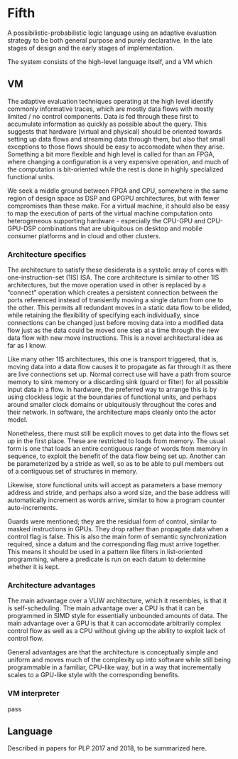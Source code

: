 # Fifth

A possibilistic-probabilistic logic language using an adaptive evaluation strategy to be both general purpose and purely 
declarative. In the late stages of design and the early stages of implementation.

The system consists of the high-level language itself, and a VM which 

## VM

The adaptive evaluation techniques operating at the high level identify commonly informative traces, which are mostly data 
flows with mostly limited / no control components. Data is fed through these first to accumulate information as quickly as 
possible about the query. This suggests that hardware (virtual and physical) should be oriented towards setting up data 
flows and streaming data through them, but also that small exceptions to those flows should be easy to accomodate when they 
arise. Something a bit more flexible and high level is called for than an FPGA, where changing a configuration is a very 
expensive operation, and much of the computation is bit-oriented while the rest is done in highly specialized functional 
units.

We seek a middle ground between FPGA and CPU, somewhere in the same region of design space as DSP and GPGPU architectures, 
but with fewer compromises than these make. For a virtual machine, it should also be easy to map the execution of parts of 
the virtual machine computation onto heterogeneous supporting hardware - especially the CPU-GPU and CPU-GPU-DSP combinations 
that are ubiquitous on desktop and mobile consumer platforms and in cloud and other clusters.

### Architecture specifics

The architecture to satisfy these desiderata is a systolic array of cores with one-instruction-set (1IS) ISA. The core 
architecture is similar to other 1IS architectures, but the move operation used in other is replaced by a “connect” 
operation which creates a persistent connection between the ports referenced instead of transiently moving a single datum 
from one to the other. This permits all redundant moves in a static data flow to be elided, while retaining the flexibility 
of specifying each individually, since connections can be changed just before moving data into a modified data flow just as 
the data could be moved one step at a time through the new data flow with new move instructions. This is a novel 
architectural idea as far as I know.

Like many other 1IS architectures, this one is transport triggered, that is, moving data into a data flow causes it to 
propagate as far through it as there are live connections set up. Normal correct use will have a path from source memory to 
sink memory or a discarding sink (guard or filter) for all possible input data in a flow. In hardware, the preferred way to 
arrange this is by using clockless logic at the boundaries of functional units, and perhaps around smaller clock domains or 
ubiquitously throughout the cores and their network. In software, the architecture maps cleanly onto the actor model.

Nonetheless, there must still be explicit moves to get data into the flows set up in the first place. These are restricted 
to loads from memory. The usual form is one that loads an entire contiguous range of words from memory in sequence, to 
exploit the benefit of the data flow being set up. Another can be parameterized by a stride as well, so as to be able to 
pull members out of a contiguous set of structures in memory.

Likewise, store functional units will accept as parameters a base memory address and stride, and perhaps also a word size, 
and the base address will automatically increment as words arrive, similar to how a program counter auto-increments.

Guards were mentioned; they are the residual form of control, similar to masked instructions in GPUs. They drop rather than 
propagate data when a control flag is false. This is also the main form of semantic synchronization required, since a datum 
and the corresponding flag must arrive together. This means it should be used in a pattern like filters in list-oriented 
programming, where a predicate is run on each datum to determine whether it is kept.

### Architecture advantages

The main advantage over a VLIW architecture, which it resembles, is that it is self-scheduling.
The main advantage over a CPU is that it can be programmed in SIMD style for essentially unbounded amounts of data.
The main advantage over a GPU is that it can accomodate arbitrarily complex control flow as well as a CPU without giving up
the ability to exploit lack of control flow.

General advantages are that the architecture is conceptually simple and uniform and moves much of the complexity up into
software while still being programmable in a familiar, CPU-like way, but in a way that incrementally scales to a GPU-like
style with the corresponding benefits.

### VM interpreter

pass

## Language

Described in papers for PLP 2017 and 2018, to be summarized here.
